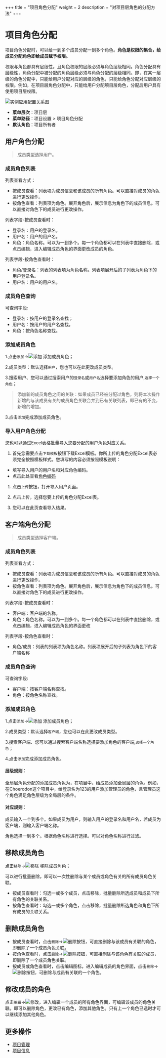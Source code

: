 ﻿+++
title = "项目角色分配"
weight = 2
description = "对项目层角色的分配方法"
+++

# 项目角色分配

项目角色分配时，可以给一到多个成员分配一到多个角色。**角色是权限的集合，给成员分配角色即给成员赋予权限。**

权限与角色都具有层级性，且角色权限的层级必须与角色层级相同。角色分配具有层级性，角色分配中被分配的角色层级必须与角色分配的层级相同。即，在某一层级的角色分配中，只能给用户分配对应的层级的角色，只能给角色分配对应层级的权限。例如，在项目层角色分配中，只能给用户分配项目层角色，分配后用户具有使用项目层权限。

![实例应用配置关系图](/docs/user-guide/system-configuration/project/image/member_role3.png)



  - **菜单层次**：项目层
  - **菜单路径**：项目设置 > 项目角色分配
  - **默认角色**：项目所有者



## 用户角色分配

<blockquote class="note">
       成员类型选择用户。
      </blockquote>  

<h3 id="1">成员角色列表</h3>

列表查看方式：

- 按成员查看：列表项为成员信息和该成员的所有角色。可以直接对成员的角色进行更改操作。
- 按角色查看：列表项为角色。展开角色后，展示信息为角色下的成员信息。可以直接对角色下的成员进行更改操作。

列表字段-按成员查看时：

- 登录名：用户的登录名。
- 用户名：用户的用户名。
- 角色：角色名称。可以为一到多个。每一个角色都可以在列表中直接删除，或点击编辑，进入编辑成员角色的界面更改成员的角色。

列表字段-按角色查看时：

- 角色/登录名：列表的列表项为角色名称。列表项展开后的子列表为角色下的用户登录名。
- 用户名：用户的用户名。

<h3 id="2">成员角色查询</h3>

可查询字段:

- 登录名：按用户的登录名查找；
- 用户名：按用户的用户名查找。
- 角色：按角色名称查找。
   
<h3 id="3">添加成员角色</h3>

1.点击`添加`→![添加](/docs/user-guide/system-configuration/project/image/add.png) 添加成员角色；

2.成员类型：默认选择`用户`，您也可以在此更改成员类型。

3.搜索用户、您可以通过搜索用户的`登录名`或`用户名`选择要添加角色的用户,`选择一个角色`；

<blockquote class="note">
        添加新的成员角色之间的关联：如果成员已经被分配过角色，则将本次操作新增的与该成员有关的成员角色关联合并到已有关联列表，即已有的不变，新增的增加。
      </blockquote>

3.点击`添加`完成添加成员角色。

### 导入用户角色分配

您也可以通过Excel表格批量导入您要分配的用户角色对应关系。

1. 首先您需要点击`下载模板`按钮下载Excel模板。你所上传的角色分配Excel表必须完全按照模板样式。您填写的内容必须按照模板说明：

 - 填写导入用户的用户名和对应角色编码。
 - 点击此处查看[角色编码](/zh/docs/user-guide/system-configuration/platform/role)

1. 点击`上传`按钮，打开导入用户页面。

1. 点击上传，选择您要上传的角色分配Excel表。

1. 您可以在此页查看导入结果。


## 客户端角色分配

<blockquote class="note">
       成员类型选择客户端。
      </blockquote>  

<h3 id="1">成员角色列表</h3>

列表查看方式：

- 按成员查看：列表项为成员信息和该成员的所有角色。可以直接对成员的角色进行更改操作。
- 按角色查看：列表项为角色。展开角色后，展示信息为角色下的成员信息。可以直接对角色下的成员进行更改操作。

列表字段-按成员查看时：

- 客户端：客户端的名称。
- 角色：角色名称。可以为一到多个。每一个角色都可以在列表中直接删除，或点击编辑，进入编辑成员角色的界面更改

列表字段-按角色查看时：

- 角色/成员：列表的列表项为角色名称。列表项展开后的子列表为角色下的客户端名称

<h3 id="2">成员角色查询</h3>

可查询字段:

- 客户端：按客户端名称查找。
- 角色：按角色名称查找。
   
<h3 id="3">添加成员角色</h3>

1.点击`添加`→![添加](/docs/user-guide/system-configuration/project/image/add.png) 添加成员角色；

2.成员类型：默认选择`客户端`，您也可以在此更改成员类型。

3.搜索客户端、您可以通过搜索客户端名称选择要添加角色的客户端,`选择一个角色`；

4.点击`添加`完成添加成员角色。

#### 层级规则：

全局层角色分配的添加成员角色为，在项目中，给成员添加全局层的角色。例如，在Choerodon这个项目中，给登录名为123的用户添加管理员的角色，且管理员这个角色满足角色层级为全局层的条件。

#### 对应规则：

成员输入一个到多个。如果成员为用户，则输入用户的登录名和用户名，若成员为客户端，则输入客户端名称。

角色选择一到多个。根据角色名称进行选择。可以对角色名称进行过滤。



<h2 id="4">移除成员角色</h2>

点击`移除`→![移除](/docs/user-guide/system-configuration/platform/image/del.png) 移除成员角色；

可以进行批量删除，即可以一次性删除与某个成员或角色有关的所有成员角色关联。

- 按成员查看时：勾选一或多个成员，点击移除，批量删除所选成员和成员下所有角色的关联关系。
- 按角色查看时：勾选一或多个角色，点击移除，批量删除所选角色和角色下所有成员的关联关系。

<h2 id="5">删除成员角色</h2>

- 按成员查看时，点击`删除`→![删除按钮](/docs/user-guide/system-configuration/platform/image/del_button.png)，可直接删除与该成员有关联的角色，即删除了一个成员角色关联。
- 按角色查看时，点击`删除`→![删除按钮](/docs/user-guide/system-configuration/platform/image/del_button.png)，可直接删除与该角色有关联的成员，即删除了一个成员角色关联。
- 按成员或角色查看时，点击编辑图标，进入编辑成员的角色界面，点击`删除`→![删除按钮](/docs/user-guide/system-configuration/platform/image/del_button.png)，可删除与成员有关联的一个角色。

<h2 id="6">修改成员的角色</h2>

点击`编辑`→![修改](/docs/user-guide/system-configuration/platform/image/update.png)，进入编辑一个成员的所有角色界面，可编辑该成员的角色关联。即可以删除角色，更改已有角色，添加其他角色。只有上一个角色已选时才可以继续添加其他角色。



## 更多操作
- [项目管理](../../tenant/project)
- [项目信息](../pro_info)